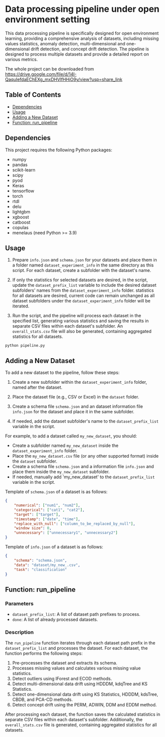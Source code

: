 # Data processing pipeline under open environment setting

This data processing pipeline is specifically designed for open environment learning, providing a comprehensive analysis of datasets, including missing values statistics, anomaly detection, multi-dimensional and one-dimensional drift detection, and concept drift detection. The pipeline is designed to process multiple datasets and provide a detailed report on various metrics.

The whole project can be downloaded from https://drive.google.com/file/d/14I-QaquIefdaEChEXg_mxDHVlfHHiO9y/view?usp=share_link

## Table of Contents

- [Dependencies](#dependencies)
- [Usage](#usage)
- [Adding a New Dataset](#adding-a-new-dataset)
- [Function: run_pipeline](#function-run_pipeline)


## Dependencies

This project requires the following Python packages:

- numpy
- pandas
- scikit-learn
- scipy
- pyod
- Keras
- tensorflow
- torch
- rtdl
- delu
- lightgbm
- xgboost
- catboost
- copulas
- menelaus (need Python >= 3.9)


## Usage

1. Prepare `info.json` and `schema.json` for your datasets and place them in a folder named `dataset_experiment_info` in the same directory as this script. For each dataset, create a subfolder with the dataset's name.

2. If only the statistics for selected datasets are desired, in the script, update the `dataset_prefix_list` variable to include the desired dataset subfolders' names from the `dataset_experiment_info` folder. statistics for all datasets are desired, current code can remain unchanged as all dataset subfolders under the `dataset_experiment_info` folder will be iterated.

3. Run the script, and the pipeline will process each dataset in the specified list, generating various statistics and saving the results in separate CSV files within each dataset's subfolder. An `overall_stats.csv` file will also be generated, containing aggregated statistics for all datasets.


```
python pipeline.py
```

## Adding a New Dataset

To add a new dataset to the pipeline, follow these steps:

1. Create a new subfolder within the `dataset_experiment_info` folder, named after the dataset.
2. Place the dataset file (e.g., CSV or Excel) in the `dataset` folder.
3. Create a schema file `schema.json` and an dataset information file `info.json` for the dataset and place it in the same subfolder. 

4. If needed, add the dataset subfolder's name to the `dataset_prefix_list` variable in the script.

For example, to add a dataset called `my_new_dataset`, you should:

- Create a subfolder named `my_new_dataset` inside the `dataset_experiment_info` folder.
- Place the `my_new_dataset.csv` file (or any other supported format) inside the `dataset` subfolder.
- Create a schema file `schema.json` and a information file `info.json` and place them inside the `my_new_dataset` subfolder.
- If needed, manually add 'my_new_dataset' to the `dataset_prefix_list` variable in the script.

Template of `schema.json` of a dataset is as follows:
```json
{
    "numerical": ["num1", "num2"],
    "categorical": ["cat1", "cat2"],
    "target": ["target"],
    "timestamp": ["date", "time"],
    "replace_with_null": ["column_to_be_replaced_by_null"],
    "window size": 0,
    "unnecessary": ["unnecessary1", "unnecessary2"]
}
```

Template of `info.json` of a dataset is as follows:
```json
{
    "schema": "schema.json",
    "data": "dataset/my_new_.csv",
    "task": "classification"
}
```

## Function: run_pipeline

### Parameters

- `dataset_prefix_list`: A list of dataset path prefixes to process.
- `done`: A list of already processed datasets.

### Description

The `run_pipeline` function iterates through each dataset path prefix in the `dataset_prefix_list` and processes the dataset. For each dataset, the function performs the following steps:

1. Pre-processes the dataset and extracts its schema.
2. Processes missing values and calculates various missing value statistics.
3. Detect outliers using IForest and ECOD methods.
4. Detect multi-dimensional data drift using HDDDM, kdqTree and KS Statistics.
5. Detect one-dimensional data drift using KS Statistics, HDDDM, kdsTree, CBDB, and PCA-CD methods.
6. Detect concept drift using the PERM, ADWIN, DDM and EDDM method.

After processing each dataset, the function saves the calculated statistics in separate CSV files within each dataset's subfolder. Additionally, the `overall_stats.csv` file is generated, containing aggregated statistics for all datasets.




